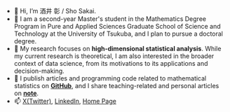 - 👋 Hi, I’m 酒井 彰 / Sho Sakai.
- 👀 I am a second-year Master's student in the Mathematics Degree Program in Pure and Applied Sciences Graduate School of Science and Technology at the University of Tsukuba, and I plan to pursue a doctoral degree.
- 👀 My research focuses on **high-dimensional statistical analysis**. While my current research is theoretical, I am also interested in the broader context of data science, from its motivations to its applications and decision-making.
- 👀 I publish articles and programming code related to mathematical statistics on **[GitHub](https://github.com/ShoShohh)**, and I share teaching-related and personal articles on **[note](https://note.com/sho_77)**.
- 📫 [X(Twitter)](https://twitter.com/simplesho_CLT), [LinkedIn](https://www.linkedin.com/in/%E5%BD%B0-%E9%85%92%E4%BA%95-2b778b26b/), [Home Page](https://note.com/sho_77)

<!---
ShoShohh/ShoShohh is a ✨ special ✨ repository because its `README.md` (this file) appears on your GitHub profile.
You can click the Preview link to take a look at your changes.
--->
